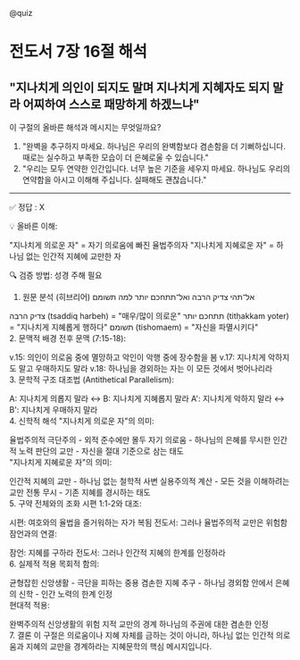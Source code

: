 @quiz

# 전도서 7장 16절 해석

## "지나치게 의인이 되지도 말며 지나치게 지혜자도 되지 말라 어찌하여 스스로 패망하게 하겠느냐"

이 구절의 올바른 해석과 메시지는 무엇일까요?

1. "완벽을 추구하지 마세요. 하나님은 우리의 완벽함보다 겸손함을 더 기뻐하십니다. 때로는 실수하고 부족한 모습이 더 은혜로울 수 있습니다."
2. "우리는 모두 연약한 인간입니다. 너무 높은 기준을 세우지 마세요. 하나님도 우리의 연약함을 아시고 이해해 주십니다. 실패해도 괜찮습니다."

---

✅ 정답 : X
<br>

💡 올바른 이해:

"지나치게 의로운 자" = 자기 의로움에 빠진 율법주의자
"지나치게 지혜로운 자" = 하나님 없는 인간적 지혜에 교만한 자
<br>

🔍 검증 방법: 성경 주해 필요
<br>

1. 원문 분석 (히브리어)
   אל־תהי צדיק הרבה ואל־תתחכם יותר למה תשומם

צדיק הרבה (tsaddiq harbeh) = "매우/많이 의로운"
תתחכם יותר (titḥakkam yoter) = "지나치게 지혜롭게 행하다"
תשומם (tishomaem) = "자신을 파멸시키다"
<br> 2. 문맥적 배경
전후 문맥 (7:15-18):

v.15: 의인이 의로움 중에 멸망하고 악인이 악행 중에 장수함을 봄
v.17: 지나치게 악하지도 말고 우매하지도 말라
v.18: 하나님을 경외하는 자는 이 모든 것에서 벗어나리라
<br> 3. 문학적 구조
대조법 (Antithetical Parallelism):

A: 지나치게 의롭지 말라 ↔ B: 지나치게 지혜롭지 말라
A': 지나치게 악하지 말라 ↔ B': 지나치게 우매하지 말라
<br> 4. 신학적 해석
"지나치게 의로운 자"의 의미:

율법주의적 극단주의 - 외적 준수에만 몰두
자기 의로움 - 하나님의 은혜를 무시한 인간적 노력
판단의 교만 - 자신을 절대 기준으로 삼는 태도
<br>
"지나치게 지혜로운 자"의 의미:

인간적 지혜의 교만 - 하나님 없는 철학적 사변
실용주의적 계산 - 모든 것을 이해하려는 교만
전통 무시 - 기존 지혜를 경시하는 태도
<br> 5. 구약 전체와의 조화
시편 1:1-2와 대조:

시편: 여호와의 율법을 즐거워하는 자가 복됨
전도서: 그러나 율법주의적 교만은 위험함
<br>
잠언과의 연결:

잠언: 지혜를 구하라
전도서: 그러나 인간적 지혜의 한계를 인정하라
<br> 6. 실제적 적용
목회적 함의:

균형잡힌 신앙생활 - 극단을 피하는 중용
겸손한 지혜 추구 - 하나님 경외함 안에서
은혜의 신학 - 인간 노력의 한계 인정
<br>
현대적 적용:

완벽주의적 신앙생활의 위험
지적 교만의 경계
하나님의 주권에 대한 겸손한 인정
<br> 7. 결론
이 구절은 의로움이나 지혜 자체를 금하는 것이 아니라, 하나님 없는 인간적 의로움과 지혜의 교만을 경계하라는 지혜문학의 핵심 메시지입니다.
